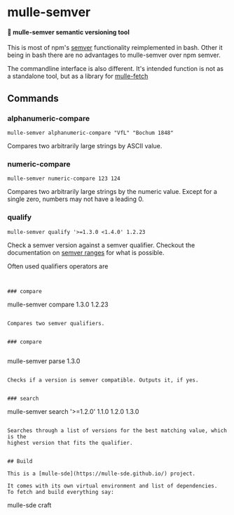 # mulle-semver

#### 📍 mulle-semver semantic versioning tool

This is most of npm's [semver]() functionality reimplemented in bash. Other
it being in bash there are no advantages to mulle-semver over npm semver.

The commandline interface is also different. It's intended function is not
as a standalone tool, but as a library for [mulle-fetch](//github.com/mulle-)


## Commands

### alphanumeric-compare

```
mulle-semver alphanumeric-compare "VfL" "Bochum 1848"
```

Compares two arbitrarily large strings by ASCII value.


### numeric-compare

```
mulle-semver numeric-compare 123 124
```

Compares two arbitrarily large strings by the numeric value. Except for a
single zero, numbers may not have a leading 0.


### qualify <qualifier> <version>

```
mulle-semver qualify '>=1.3.0 <1.4.0' 1.2.23
```

Check a semver version against a semver qualifier. Checkout the documentation on
[semver ranges](https://www.npmjs.com/package/semver) for what is possible.

Often used qualifiers operators are
```


### compare

```
mulle-semver compare 1.3.0 1.2.23
```

Compares two semver qualifiers.


### compare


```
mulle-semver parse 1.3.0
```

Checks if a version is semver compatible. Outputs it, if yes.


### search

```
mulle-semver search '>=1.2.0' 1.1.0 1.2.0 1.3.0
```

Searches through a list of versions for the best matching value, which is the
highest version that fits the qualifier.


## Build

This is a [mulle-sde](https://mulle-sde.github.io/) project.

It comes with its own virtual environment and list of dependencies.
To fetch and build everything say:

```
mulle-sde craft
```
